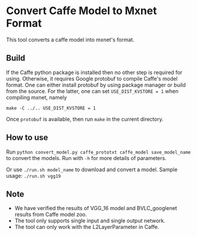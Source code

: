 # Convert Caffe Model to Mxnet Format

This tool converts a caffe model into mxnet's format.

## Build
If the Caffe python package is installed then no other step is required for
using. Otherwise, it requires Google protobuf to compile Caffe's model
format. One can either install protobuf by using package manager or build from
the source. For the latter, one can set `USE_DIST_KVSTORE = 1` when compiling
mxnet, namely

```
make -C ../.. USE_DIST_KVSTORE = 1
```

Once `protobuf` is available, then run `make` in the current directory.

## How to use

Run ```python convert_model.py caffe_prototxt caffe_model save_model_name``` to convert the models. Run with ```-h``` for more details of parameters.


Or use `./run.sh model_name` to download and convert a model. Sample usage:
`./run.sh vgg19`

## Note

* We have verified the results of VGG_16 model and BVLC_googlenet results from Caffe model zoo.
* The tool only supports single input and single output network.
* The tool can only work with the L2LayerParameter in Caffe.
